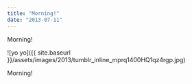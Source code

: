 ```yaml
---
title: "Morning!"
date: "2013-07-11"
---
```


Morning!

![yo yo]({{ site.baseurl }}/assets/images/2013/tumblr_inline_mprq1400HQ1qz4rgp.jpg)

Morning!
